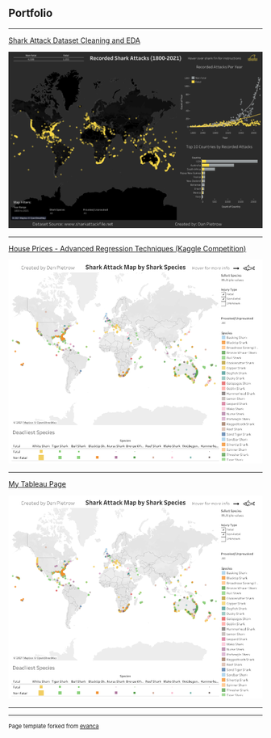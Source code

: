 ## Portfolio

---

<!-- ### Data Cleaning and EDA -->

<a href="https://colab.research.google.com/drive/1683XR1ShUnWxbDk6DC7cSewFijdxpEOf?authuser=1#scrollTo=JZQGr89k6TGY" target="_blank">Shark Attack Dataset Cleaning and EDA</a>
<!-- [Shark Attack Dataset Cleaning](https://colab.research.google.com/drive/1683XR1ShUnWxbDk6DC7cSewFijdxpEOf?authuser=1#scrollTo=JZQGr89k6TGY) -->
<img src="images/FatalDashboard.png?raw=true"/>

---

<a href="https://colab.research.google.com/drive/1683XR1ShUnWxbDk6DC7cSewFijdxpEOf?authuser=1#scrollTo=JZQGr89k6TGY" target="_blank">House Prices - Advanced Regression Techniques (Kaggle Competition)</a>
<!-- [My Tableau Page](https://public.tableau.com/app/profile/dan.pietrow) -->
<img src="images/SpeciesDashboard.png?raw=true"/>

---
<a href="https://public.tableau.com/app/profile/dan.pietrow" target="_blank">My Tableau Page</a>
<!-- [My Tableau Page](https://public.tableau.com/app/profile/dan.pietrow) -->
<img src="images/SpeciesDashboard.png?raw=true"/>

<!-- --- -->

<!-- ### Kaggle Competitions -->
<!-- - [House Prices - Advanced Regression Techniques](http://example.com/)
<img src="images/housesbanner.png?raw=true"/>
 -->
---




---
<p style="font-size:11px">Page template forked from <a href="https://github.com/evanca/quick-portfolio">evanca</a></p>
<!-- Remove above link if you don't want to attibute -->
